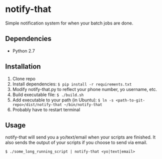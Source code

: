 notify-that
===========

Simple notification system for when your batch jobs are done.

## Dependencies
* Python 2.7

## Installation
1. Clone repo
2. Install dependencies: `$ pip install -r requirements.txt`
2. Modify notify-that.py to reflect your phone number, yo username, etc.
3. Build executable file: `$ ./build.sh`
4. Add executable to your path (in Ubuntu): `$ ln -s <path-to-git-repo>/dist/notify-that ~/bin/notify-that`
5. Probably have to restart terminal

## Usage
notify-that will send you a yo/text/email when your scripts are finished. It also sends the output of your scripts if you choose to send via email.

	$ ./some_long_running_script | notify-that <yo|text|email>

